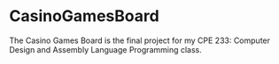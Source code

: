 # CasinoGamesBoard
The Casino Games Board is the final project for my CPE 233: Computer Design and Assembly Language Programming class.
